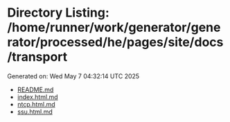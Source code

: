 # Directory Listing: /home/runner/work/generator/generator/processed/he/pages/site/docs/transport
Generated on: Wed May  7 04:32:14 UTC 2025

- [README.md](README.md)
- [index.html.md](index.html.md)
- [ntcp.html.md](ntcp.html.md)
- [ssu.html.md](ssu.html.md)

